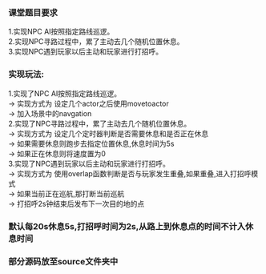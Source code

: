 ### 课堂题目要求
1.实现NPC AI按照指定路线巡逻。<br>
2.实现NPC寻路过程中，累了主动去几个随机位置休息。<br>
3.实现NPC遇到玩家以后主动和玩家进行打招呼。<br>

### 实现玩法:
1.实现了NPC AI按照指定路线巡逻。<br>
-> 实现方式为 设定几个actor之后使用movetoactor<br>
-> 加入场景中的navgation<br>
2.实现了NPC寻路过程中，累了主动去几个随机位置休息。<br>
-> 实现方式为 设定几个定时器判断是否需要休息和是否正在休息<br>
-> 如果需要休息则跑步去指定位置休息,休息时间为5s<br>
-> 如果正在休息则将速度置为0<br>
3.实现了NPC遇到玩家以后主动和玩家进行打招呼。<br>
-> 实现方式为 使用overlap函数判断是否与玩家发生重叠,如果重叠,进入打招呼模式<br>
-> 如果当前正在巡航,那打断当前巡航<br>
-> 打招呼2s钟结束后发布下一次目的地的点<br>

### 默认每20s休息5s,打招呼时间为2s,从路上到休息点的时间不计入休息时间


### 部分源码放至source文件夹中


